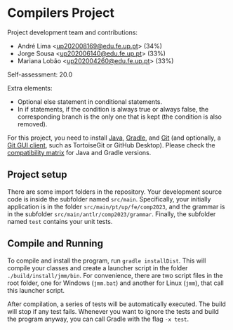# Compilers Project

Project development team and contributions:
 - André Lima <[up202008169@edu.fe.up.pt](mailto:up202008169@edu.fe.up.pt)> (34%)
 - Jorge Sousa <[up202006140@edu.fe.up.pt](mailto:up202006140@edu.fe.up.pt)> (33%) 
 - Mariana Lobão <[up202004260@edu.fe.up.pt](mailto:up202004260@edu.fe.up.pt)> (33%)
 
Self-assessment: 20.0

Extra elements:
 - Optional else  statement in conditional statements.
 - In if statements, if the condition is always true or always false, the corresponding branch is the only one that is kept (the condition is also removed).

For this project, you need to install [Java](https://jdk.java.net/), [Gradle](https://gradle.org/install/), and [Git](https://git-scm.com/downloads/) (and optionally, a [Git GUI client](https://git-scm.com/downloads/guis), such as TortoiseGit or GitHub Desktop). Please check the [compatibility matrix](https://docs.gradle.org/current/userguide/compatibility.html) for Java and Gradle versions.

## Project setup

There are some import folders in the repository. Your development source code is inside the subfolder named ``src/main``. Specifically, your initially application is in the folder ``src/main/pt/up/fe/comp2023``, and the grammar is in the subfolder ``src/main/antlr/comp2023/grammar``. Finally, the subfolder named ``test`` contains your unit tests.

## Compile and Running

To compile and install the program, run ``gradle installDist``. This will compile your classes and create a launcher script in the folder ``./build/install/jmm/bin``. For convenience, there are two script files in the root folder, one for Windows (``jmm.bat``) and another for Linux (``jmm``), that call this launcher script.

After compilation, a series of tests will be automatically executed. The build will stop if any test fails. Whenever you want to ignore the tests and build the program anyway, you can call Gradle with the flag ``-x test``.

